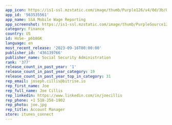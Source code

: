 ```yaml
---
app_icon: https://is1-ssl.mzstatic.com/image/thumb/Purple126/v4/0d/3b/8a/0d3b8ac7-1ab0-3d99-f787-3a48b65ac8ac/AppIcon-1x_U007epad-85-220.png/1024x1024bb.png
app_id: '563535561'
app_name: SSA Mobile Wage Reporting
app_screenshot: https://is1-ssl.mzstatic.com/image/thumb/PurpleSource126/v4/46/60/47/466047fd-0f43-d745-028a-f605b1c09226/f5757255-9f39-4a85-b904-a8d4ecf55370_1._iPhone_11_Pro_Max__U00286.5_in_U0029_-_Getting_Started__U0028Resized_U0029.png/1242x2688bb.png
category: Finance
country: US
id: HsSe-_p6b8GK
language: en
most_recent_release: '2023-09-16T00:00:00'
publisher_id: '436139766'
publisher_name: Social Security Administration
rank: '377'
release_count_in_past_year: '1'
release_count_in_past_year_category: 19
release_count_in_past_year_top_in_category: 31
rep_email: joseph.cillis@bitrise.io
rep_first_name: Joe
rep_full_name: Joe Cillis
rep_linkedin: https://www.linkedin.com/in/joecillis
rep_phone: +1 518-258-1902
rep_photo: joe.jpg
rep_title: Account Manager
store: itunes_connect
---
```


